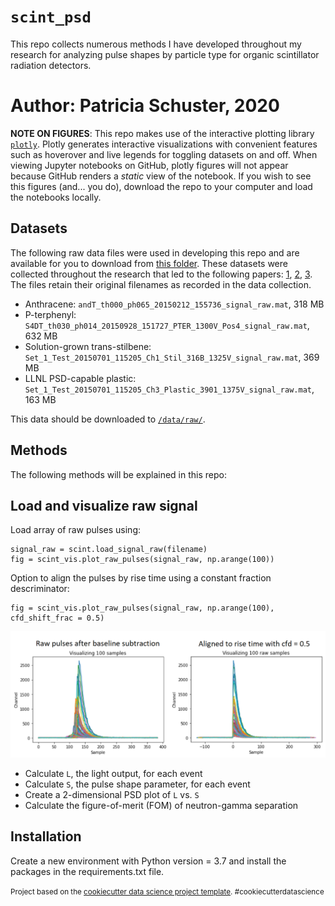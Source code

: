 # `scint_psd`

This repo collects numerous methods I have developed throughout my research for analyzing pulse shapes by particle type for organic scintillator radiation detectors. 

Author: Patricia Schuster, 2020  
==============================

**NOTE ON FIGURES**: This repo makes use of the interactive plotting library [`plotly`](https://plotly.com/). Plotly generates interactive visualizations with convenient features such as hoverover and live legends for toggling datasets on and off. When viewing Jupyter notebooks on GitHub, plotly figures will not appear because GitHub renders a *static* view of the notebook. If you wish to see this figures (and... you do), download the repo to your computer and load the notebooks locally.


Datasets
--------
The following raw data files were used in developing this repo and are available for you to download from [this folder](https://umich.box.com/v/scint-psd-repo-datar). These datasets were collected throughout the research that led to the following papers: [1](https://ieeexplore.ieee.org/document/7465791/), [2](https://www.sciencedirect.com/science/article/pii/S0168900216311342?via%3Dihub), [3](https://ieeexplore.ieee.org/document/8353858/). The files retain their original filenames as recorded in the data collection.   
* Anthracene: `andT_th000_ph065_20150212_155736_signal_raw.mat`, 318 MB  
* P-terphenyl:  `S4DT_th030_ph014_20150928_151727_PTER_1300V_Pos4_signal_raw.mat`, 632 MB  
* Solution-grown trans-stilbene:  `Set_1_Test_20150701_115205_Ch1_Stil_316B_1325V_signal_raw.mat`, 369 MB  
* LLNL PSD-capable plastic:  `Set_1_Test_20150701_115205_Ch3_Plastic_3901_1375V_signal_raw.mat`, 163 MB

This data should be downloaded to [`/data/raw/`](/data/raw).

Methods  
-------  
The following methods will be explained in this repo:

## Load and visualize raw signal

Load array of raw pulses using:

    signal_raw = scint.load_signal_raw(filename)
    fig = scint_vis.plot_raw_pulses(signal_raw, np.arange(100))

Option to align the pulses by rise time using a constant fraction descriminator:

    fig = scint_vis.plot_raw_pulses(signal_raw, np.arange(100), cfd_shift_frac = 0.5)
    
![fig/raw_pulses_anth.png](fig/raw_pulses_anth.png)




* Calculate `L`, the light output, for each event  
* Calculate `S`, the pulse shape parameter, for each event  
* Create a 2-dimensional PSD plot of `L` vs. `S`  
* Calculate the figure-of-merit (FOM) of neutron-gamma separation  





Installation
------------
Create a new environment with Python version = 3.7 and install the packages in the requirements.txt file. 




<p><small>Project based on the <a target="_blank" href="https://drivendata.github.io/cookiecutter-data-science/">cookiecutter data science project template</a>. #cookiecutterdatascience</small></p>
